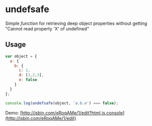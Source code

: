 undefsafe
=========

Simple *function* for retrieving deep object properties without getting "Cannot read property 'X' of undefined"

## Usage

```js
var object = {
  a: {
    b: {
      c: 1,
      d: [1,2,3],
      e: false
    }
  }
};

console.log(undefsafe(object, 'a.b.e') === false);
```

Demo: [http://jsbin.com/eRoqAMe/1/edit?html,js,console](http://jsbin.com/eRoqAMe/1/edit)
